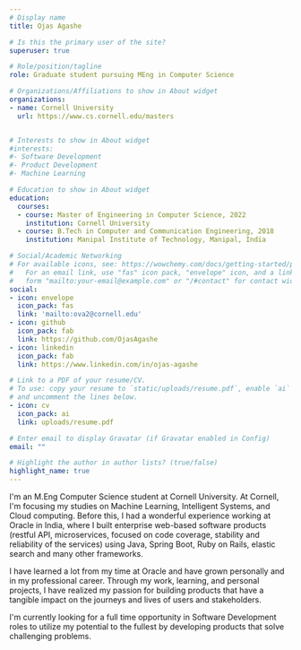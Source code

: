 ```yaml
---
# Display name
title: Ojas Agashe

# Is this the primary user of the site?
superuser: true

# Role/position/tagline
role: Graduate student pursuing MEng in Computer Science

# Organizations/Affiliations to show in About widget
organizations:
- name: Cornell University
  url: https://www.cs.cornell.edu/masters


# Interests to show in About widget
#interests:
#- Software Development
#- Product Development
#- Machine Learning

# Education to show in About widget
education:
  courses:
  - course: Master of Engineering in Computer Science, 2022
    institution: Cornell University
  - course: B.Tech in Computer and Communication Engineering, 2018
    institution: Manipal Institute of Technology, Manipal, India

# Social/Academic Networking
# For available icons, see: https://wowchemy.com/docs/getting-started/page-builder/#icons
#   For an email link, use "fas" icon pack, "envelope" icon, and a link in the
#   form "mailto:your-email@example.com" or "/#contact" for contact widget.
social:
- icon: envelope
  icon_pack: fas
  link: 'mailto:ova2@cornell.edu'
- icon: github
  icon_pack: fab
  link: https://github.com/OjasAgashe
- icon: linkedin
  icon_pack: fab
  link: https://www.linkedin.com/in/ojas-agashe

# Link to a PDF of your resume/CV.
# To use: copy your resume to `static/uploads/resume.pdf`, enable `ai` icons in `params.toml`, 
# and uncomment the lines below.
- icon: cv
  icon_pack: ai
  link: uploads/resume.pdf

# Enter email to display Gravatar (if Gravatar enabled in Config)
email: ""

# Highlight the author in author lists? (true/false)
highlight_name: true
---
```


I'm an M.Eng Computer Science student at Cornell University. At Cornell, I'm focusing my studies on Machine Learning, Intelligent Systems, and Cloud computing. Before this, I had a wonderful experience working at Oracle in India, where I built enterprise web-based software products (restful API, microservices, focused on code coverage, stability and reliability of the services) using Java, Spring Boot, Ruby on Rails, elastic search and many other frameworks.

I have learned a lot from my time at Oracle and have grown personally and in my professional career. Through my work, learning, and personal projects, I have realized my passion for building products that have a tangible impact on the journeys and lives of users and stakeholders.

I'm currently looking for a full time opportunity in Software Development roles to utilize my potential to the fullest by developing products that solve challenging problems.
